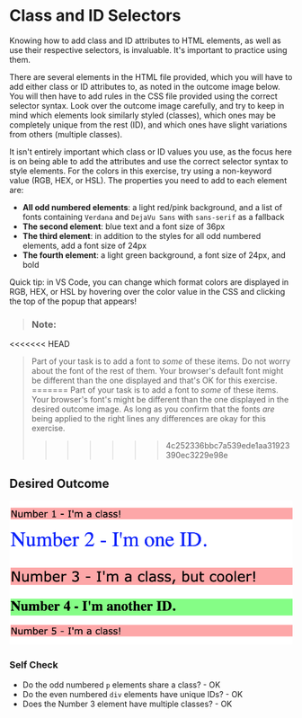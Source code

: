 # Class and ID Selectors

Knowing how to add class and ID attributes to HTML elements, as well as use their respective selectors, is invaluable. It's important to practice using them.

There are several elements in the HTML file provided, which you will have to add either class or ID attributes to, as noted in the outcome image below. You will then have to add rules in the CSS file provided using the correct selector syntax. Look over the outcome image carefully, and try to keep in mind which elements look similarly styled (classes), which ones may be completely unique from the rest (ID), and which ones have slight variations from others (multiple classes).

It isn't entirely important which class or ID values you use, as the focus here is on being able to add the attributes and use the correct selector syntax to style elements. For the colors in this exercise, try using a non-keyword value (RGB, HEX, or HSL). The properties you need to add to each element are:

- **All odd numbered elements**: a light red/pink background, and a list of fonts containing `Verdana` and `DejaVu Sans` with `sans-serif` as a fallback
- **The second element**: blue text and a font size of 36px
- **The third element**: in addition to the styles for all odd numbered elements, add a font size of 24px
- **The fourth element**: a light green background, a font size of 24px, and bold

Quick tip: in VS Code, you can change which format colors are displayed in RGB, HEX, or HSL by hovering over the color value in the CSS and clicking the top of the popup that appears!

> ### Note:
<<<<<<< HEAD
>
> Part of your task is to add a font to _some_ of these items. Do not worry about the font of the rest of them. Your browser's default font might be different than the one displayed and that's OK for this exercise.
=======
> Part of your task is to add a font to _some_ of these items. Your browser's font's might be different than the one displayed in the desired outcome image. As long as you confirm that the fonts _are_ being applied to the right lines any differences are okay for this exercise.
>>>>>>> 4c252336bbc7a539ede1aa31923390ec3229e98e

## Desired Outcome

![desired outcome](./desired-outcome.png)

### Self Check

- Do the odd numbered `p` elements share a class? - OK
- Do the even numbered `div` elements have unique IDs? - OK
- Does the Number 3 element have multiple classes? - OK

